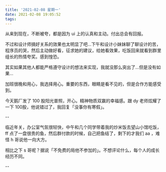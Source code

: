 ```yaml
---
title: '2021-02-08 星期一'
date: 2021-02-08 19:05:52
tags:
---
```


从来到现在，不断被夸，都是因为 ui 上的认真和主动。付出总会有回报。

不过和设计师搞好关系的效果也太明显了吧...下午和设计小妹妹聊了聊设计的苦，程序员的哭，然后主动做好看，征求她的建议，给她看效果，吃饭回来就看到群里组长的热情夸奖。感到惶恐。

其实如果其他人都能严格遵守设计的想法来实现，我就没那么突出了...但是没有如果...

加班很晚和用心，我选择用心。重要的东西，眼睛是看不见的，但是合作方能感受到。

今天鹅厂发了 100 股阳光普照，开心。精神物质双赢的幸福感。跟 dy 老师炫耀了一下 100股，他说错过了，我回复「没事你有寒假」。


--

临近年关，办公室气氛很轻快，中午和几个同学带着我的炒米饭去望山小馆吃饭，ff 点了一盘很贵的鱼，然后群付款的时候，自己把鱼结了，剩下的才我们 aa ，难怪 h 哥说他一向大方。

相比之下 s 哥呢？据说「不免费的局他不参加的」。不想评论什么，每个人的成长经历不同。

--




